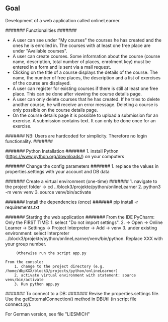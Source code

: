 ## Goal 
Development of a web application called onlineLearner. 

####### Functionalities #######
- A user can see under "My courses" the courses he has created and the ones he is enrolled in. The courses with at least one free place are under "Available courses".
- A user can create courses. Some information about the course (course name, description, total number of places, enrolment key) must be entered in a form and is sent via a mail request.
- Clicking on the title of a course displays the details of the course. The name, the number of free places, the description and a list of exercises of the course are displayed.
- A user can register for existing courses if there is still at least one free place. This can be done after viewing the course details page.
- A user can only delete courses that he has created. If he tries to delete another course, he will receive an error message. Deleting a course is only possible on the course details page.
- On the course details page it is possible to upload a submission for an exercise. A submission contains text. It can only be done once for an exercise.

####### NB: Users are hardcoded for simplicity. Therefore no login functionality. #######



####### Python Installation #######
    1. install Python (https://www.python.org/downloads/) on your computers

####### Change the config parameters #######
    1. replace the values in properties.settings with your account and DB data

####### Create a virtual environment (one-time) #######
    1. navigate to the project folder -> cd ../block3/projekte/python/onlineLearner
    2. python3 -m venv venv
    3. source venv/bin/activate

####### Install the dependencies (once) #######
    pip install -r requirements.txt

####### Starting the web application #######
    From the IDE PyCharm:
        Only the FIRST TIME:
            1. select "Do not import settings".
            2. -> Open -> Online Learner -> Settings -> Project Interpreter -> Add -> venv
            3. under existing environment: select Interpreter ../block3/projekte/python/onlineLearner/venv/bin/python.
               Replace XXX with your group number.

         Otherwise run the script app.py

    From the console:
        1. change to the project directory (e.g. /home/dbpXXX/block3/projects/python/onlineLearner)
        2. activate virtual environment with statement: source venv/bin/activate
        3. Run python app.py

####### To connect to a DB: #######
Revise the properties.settings file.  Use the getExternalConnection() method in DBUtil (in script file connect.py).

For German version, see file "LIESMICH"
